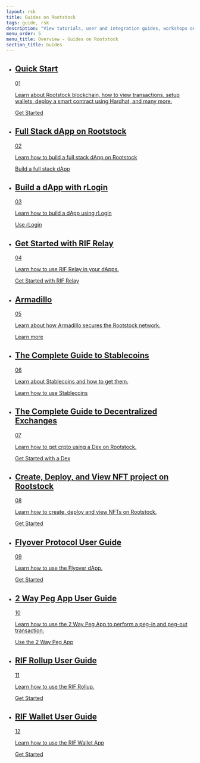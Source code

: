 ```yaml
---
layout: rsk
title: Guides on Rootstock
tags: guide, rsk
description: "View tutorials, user and integration guides, workshops on Rootstock"
menu_order: 5
menu_title: Overview - Guides on Rootstock
section_title: Guides
---
```


<div class="features-list">
    <ul id="card-list" class="row">
        <li class="col-xl-6 col-md-6">
        <div class="feature-card">
<div class="content"><a href="/guides/quickstart/">
            <div class="content-container">
               <div class="card-title"><h2 class="zg-text-bg">Quick Start</h2><span class="zg-label ml-1">01</span></div> 
                <p class="card-desc">Learn about Rootstock blockchain, how to view transactions, setup wallets, deploy a smart contract using Hardhat, and many more.</p>
            </div>
            </a><div class="btn-container "><a href="/guides/quickstart/">
                </a><a class="green" href="/guides/quickstart/">Get Started</a>
            </div>
            </div>
        </div>
        </li>
        <li class="col-xl-6 col-md-6">
        <div class="feature-card">
<div class="content"><a href="/guides/full-stack-dapp-on-rsk/">
            <div class="content-container">
              <div class="card-title"><h2 class="zg-text-bg bg-yellow">Full Stack dApp on Rootstock</h2><span class="zg-label ml-1 bg-yellow">02</span></div> 
                <p class="card-desc">Learn how to build a full stack dApp on Rootstock</p>
            </div>
            </a><div class="btn-container"><a href="/guides/full-stack-dapp-on-rsk/">
                </a><a class="green" href="/guides/full-stack-dapp-on-rsk/">Build a full stack dApp</a>
            </div>
            </div>
        </div>
        </li>
        <li class="col-xl-6 col-md-6">
        <div class="feature-card">
<div class="content two-line-title-content"><a href="/guides/rlogin/">
            <div class="content-container">
            <div class="card-title"><h2 class="zg-text-bg bg-purple">Build a dApp with rLogin</h2><span class="zg-label ml-1 bg-purple">03</span></div>
                <p class="card-desc">Learn how to build a dApp using rLogin</p>
            </div>
            </a><div class="btn-container"><a href="/guides/rlogin/">
                </a><a class="green" href="/guides/rlogin/">Use rLogin</a>
            </div>
            </div>
        </div>
        </li>
        <li class="col-xl-6 col-md-6">
        <div class="feature-card">
<div class="content"><a href="/guides/rif-relay/">
            <div class="content-container">
               <div class="card-title"><h2 class="zg-text-bg bg-pink">Get Started with RIF Relay</h2><span class="zg-label ml-1 bg-pink">04</span></div> 
                <p class="card-desc">Learn how to use RIF Relay in your dApps.</p>
            </div>
            </a><div class="btn-container"><a href="/guides/rif-relay/">
                </a><a class="green" href="/guides/rif-relay/">Get Started with RIF Relay</a>
            </div>
            </div>
        </div>
        </li>
        <li class="col-xl-6 col-md-6">
        <div class="feature-card">
<div class="content"><a href="/guides/armadillo/">
            <div class="content-container">
               <div class="card-title"><h2 class="zg-text-bg bg-green">Armadillo</h2><span class="zg-label ml-1 bg-green">05</span></div> 
                <p class="card-desc">Learn about how Armadillo secures the Rootstock network.</p>
            </div>
            </a><div class="btn-container"><a href="/guides/armadillo/">
                </a><a class="green" href="/guides/armadillo/">Learn more</a>
            </div>
            </div>
        </div>
        </li>
        <li class="col-xl-6 col-md-6">
        <div class="feature-card">
<div class="content"><a href="/guides/stablecoin/">
            <div class="content-container">
               <div class="card-title"><h2 class="zg-text-bg bg-cyan">The Complete Guide to Stablecoins</h2><span class="zg-label ml-1 bg-cyan">06</span></div> 
                <p class="card-desc">Learn about Stablecoins and how to get them.</p>
            </div>
            </a><div class="btn-container"><a href="/guides/stablecoin/">
                </a><a class="green" href="/guides/stablecoin/">Learn how to use Stablecoins</a>
            </div>
            </div>
        </div>
        </li>
<li class="col-xl-6 col-md-6">
        <div class="feature-card">
<div class="content"><a href="/guides/dex/">
            <div class="content-container">
               <div class="card-title"><h2 class="zg-text-bg bg-cyan">The Complete Guide to Decentralized Exchanges</h2><span class="zg-label ml-1 bg-cyan">07</span></div> 
                <p class="card-desc">Learn how to get crpto using a Dex on Rootstock.</p>
            </div>
            </a><div class="btn-container"><a href="/guides/dex/">
                </a><a class="green" href="/guides/dex/">Get Started with a Dex</a>
            </div>
            </div>
        </div>
        </li>
<li class="col-xl-6 col-md-6">
        <div class="feature-card">
<div class="content"><a href="/guides/nft/">
            <div class="content-container">
               <div class="card-title"><h2 class="zg-text-bg bg-yellow">Create, Deploy, and View NFT project on Rootstock</h2><span class="zg-label ml-1 bg-yellow">08</span></div> 
                <p class="card-desc">Learn how to create, deploy and view NFTs on Rootstock.</p>
            </div>
            </a><div class="btn-container"><a href="/guides/nft/">
                </a><a class="green" href="/guides/nft/">Get Started</a>
            </div>
            </div>
        </div>
        </li>
<li class="col-xl-6 col-md-6">
        <div class="feature-card">
<div class="content"><a href="/guides/flyover/">
            <div class="content-container">
               <div class="card-title"><h2 class="zg-text-bg bg-orange">Flyover Protocol User Guide</h2><span class="zg-label ml-1 bg-orange">09</span></div> 
                <p class="card-desc">Learn how to use the Flyover dApp.</p>
            </div>
            </a><div class="btn-container"><a href="/guides/flyover/">
                </a><a class="green" href="/guides/flyover/">Get Started</a>
            </div>
            </div>
        </div>
        </li>
<li class="col-xl-6 col-md-6">
        <div class="feature-card">
<div class="content"><a href="/guides/two-way-peg-app/">
            <div class="content-container">
               <div class="card-title"><h2 class="zg-text-bg bg-yellow">2 Way Peg App User Guide</h2><span class="zg-label ml-1 bg-yellow">10</span></div> 
                <p class="card-desc">Learn how to use the 2 Way Peg App to perform a peg-in and peg-out transaction.</p>
            </div>
            </a><div class="btn-container"><a href="/guides/two-way-peg-app/">
                </a><a class="green" href="/guides/two-way-peg-app/">Use the 2 Way Peg App</a>
            </div>
            </div>
        </div>
        </li>
<li class="col-xl-6 col-md-6">
        <div class="feature-card">
<div class="content"><a href="/guides/rif-rollup/">
            <div class="content-container">
               <div class="card-title"><h2 class="zg-text-bg bg-cyan">RIF Rollup User Guide</h2><span class="zg-label ml-1 bg-cyan">11</span></div> 
                <p class="card-desc">Learn how to use the RIF Rollup.</p>
            </div>
            </a><div class="btn-container"><a href="/guides/rif-rollup/">
                </a><a class="green" href="/guides/rif-rollup/">Get Started</a>
            </div>
            </div>
        </div>
        </li>
<li class="col-xl-6 col-md-6">
        <div class="feature-card">
<div class="content"><a href="/rif/wallet/user-guide/">
            <div class="content-container">
               <div class="card-title"><h2 class="zg-text-bg bg-pink">RIF Wallet User Guide</h2><span class="zg-label ml-1 bg-pink">12</span></div> 
                <p class="card-desc">Learn how to use the RIF Wallet App</p>
            </div>
            </a><div class="btn-container"><a href="/rif/wallet/user-guide/">
                </a><a class="green" href="/rif/wallet/user-guide/">Get Started</a>
            </div>
            </div>
        </div>
        </li>
    </ul>
</div>

